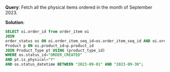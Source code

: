 **Query**: Fetch all the physical items ordered in the month of September 2023.

**Solution**:
```sql
SELECT oi.order_id from order_item oi  
JOIN 
order_status os ON oi.order_item_seq_id=os.order_item_seq_id AND oi.order_id=os.order_id JOIN 
Product p ON oi.product_id=p.product_id 
JOIN Product_Type pt USING (product_type_id) 
WHERE os.status_id="ORDER_CREATED" 
AND pt.is_physical="Y" 
AND os.status_datetime BETWEEN "2023-09-01" AND "2023-09-30";



